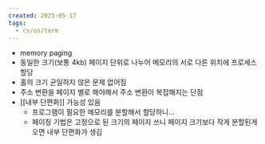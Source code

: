```yaml
---
created: 2025-05-17
tags:
  - cs/os/term
---
```

- memory paging
- 동일한 크기(보통 4kb) 페이지 단위로 나누어 메모리의 서로 다른 위치에 프로세스 할당
- 홀의 크기 균일하지 않은 문제 없어짐
- 주소 변환을 페이지 별로 해야해서 주소 변환이 복잡해지는 단점
- [[내부 단편화]] 가능성 있음
	- 프로그램이 필요한 메모리를 분할해서 할당하니...
	- 페이징 기법은 고정으로 된 크기의 페이지 쓰니 페이지 크기보다 작게 분할된게 오면 내부 단편화가 생김